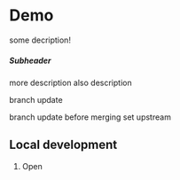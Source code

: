 # Demo

some decription!

##### Subheader

more description 
also description


branch update

branch update before merging
set upstream

## Local development

1. Open